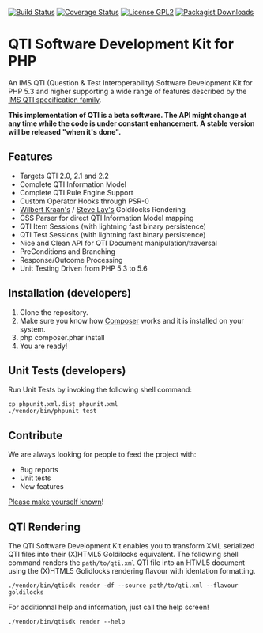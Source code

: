 [![Build Status](https://travis-ci.org/oat-sa/qti-sdk.svg?branch=master)](https://travis-ci.org/oat-sa/qti-sdk)
[![Coverage Status](https://coveralls.io/repos/oat-sa/qti-sdk/badge.png)](https://coveralls.io/r/oat-sa/qti-sdk)
[![License GPL2](http://img.shields.io/badge/licence-gpl2-blue.svg)](http://www.gnu.org/licenses/gpl-2.0.html)
[![Packagist Downloads](http://img.shields.io/packagist/dt/qtism/qtism.svg)](https://packagist.org/packages/qtism/qtism)

# QTI Software Development Kit for PHP

An IMS QTI (Question &amp; Test Interoperability) Software Development Kit for PHP 5.3 and higher supporting a wide 
range of features described by the [IMS QTI specification family](http://www.imsglobal.org/question).

__This implementation of QTI is a beta software. The API might change at any time while the code is under constant enhancement. A stable
version will be released "when it's done".__

## Features

* Targets QTI 2.0, 2.1 and 2.2
* Complete QTI Information Model
* Complete QTI Rule Engine Support
* Custom Operator Hooks through PSR-0
* [Wilbert Kraan's](http://blogs.cetis.ac.uk/wilbert/2013/11/06/using-standards-to-make-assessment-in-e-textbooks-scalable-engaging-but-robust) / [Steve Lay's](http://swl10.blogspot.co.uk/2013/09/transforming-qti-v2-into-xhtml-5.html) Goldilocks Rendering
* CSS Parser for direct QTI Information Model mapping
* QTI Item Sessions (with lightning fast binary persistence)
* QTI Test Sessions (with lightning fast binary persistence)
* Nice and Clean API for QTI Document manipulation/traversal
* PreConditions and Branching
* Response/Outcome Processing
* Unit Testing Driven from PHP 5.3 to 5.6

## Installation (developers)

1. Clone the repository.
2. Make sure you know how [Composer](https://getcomposer.org/download/) works and it is installed on your system.
3. php composer.phar install
4. You are ready!

## Unit Tests (developers)

Run Unit Tests by invoking the following shell command:

```shell
cp phpunit.xml.dist phpunit.xml
./vendor/bin/phpunit test
```

## Contribute

We are always looking for people to feed the project with:

* Bug reports
* Unit tests
* New features

[Please make yourself known](https://github.com/bugalood)!

## QTI Rendering

The QTI Software Development Kit enables you to transform XML serialized QTI files
into their (X)HTML5 Goldilocks equivalent. The following shell command renders the
`path/to/qti.xml` QTI file into an HTML5 document using the (X)HTML5 Golidlocks rendering 
flavour with identation formatting.

```shell
./vendor/bin/qtisdk render -df --source path/to/qti.xml --flavour goldilocks
```

For additionnal help and information, just call the help screen!

```shell
./vendor/bin/qtisdk render --help
```